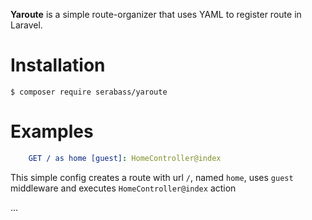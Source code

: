 **Yaroute** is a simple route-organizer that uses YAML to register route in Laravel.

# Installation
` $ composer require serabass/yaroute `

# Examples

```yaml
    GET / as home [guest]: HomeController@index
```
This simple config creates a route with url `/`, named `home`, uses `guest` middleware and executes
    `HomeController@index` action
    
    
...